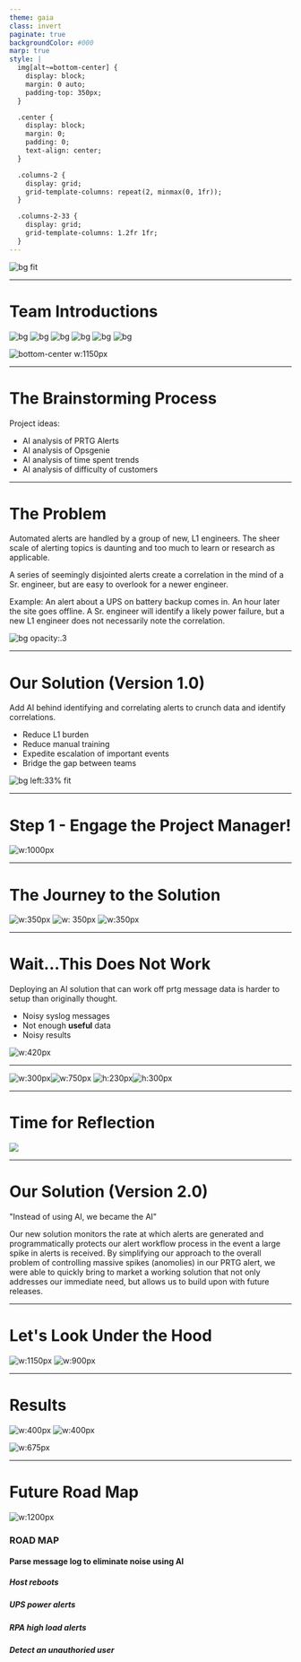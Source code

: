 ```yaml
---
theme: gaia
class: invert
paginate: true
backgroundColor: #000
marp: true
style: |
  img[alt~=bottom-center] {
    display: block;
    margin: 0 auto;
    padding-top: 350px;
  }

  .center {
    display: block;
    margin: 0;
    padding: 0;
    text-align: center;
  }

  .columns-2 {
    display: grid;
    grid-template-columns: repeat(2, minmax(0, 1fr));
  }

  .columns-2-33 {
    display: grid;
    grid-template-columns: 1.2fr 1fr;
  }
---
```


![bg fit](https://user-images.githubusercontent.com/103965932/173462799-95b24a44-5926-426d-a1d2-92482b982c97.png)

---

<!--_class: lead invert-->

# **Team Introductions**
<!-- 
Presenter: SUMMER MARKLEY
Highlights: How we can we came about our name and logo 
Estimated Time:  2 mins
-->
![bg](https://user-images.githubusercontent.com/103965932/173463669-ca46743c-5b2a-48e2-83e3-78382bce2354.jpg )
![bg](https://user-images.githubusercontent.com/103965932/173463695-2bdd4dec-b4ab-4ae0-a6ab-4aaba77087fd.jpg)
![bg](https://user-images.githubusercontent.com/103965932/173463684-ea7c6dce-e8c5-417d-a7fb-a3c6d73f6c95.jpg)
![bg](https://user-images.githubusercontent.com/103965932/173463689-25b9b672-4118-4b31-a673-3906d5aeee7e.jpg)
![bg](https://user-images.githubusercontent.com/103965932/173463646-0134093e-9cfc-4dac-9c1c-6599bea7033e.jpg)
![bg](https://user-images.githubusercontent.com/103965932/173463651-7cc6143d-df45-4be4-b42d-08031d79e58d.jpg)

![bottom-center w:1150px](https://user-images.githubusercontent.com/103965932/173463700-8cc56e77-270e-4c06-83e8-24b946b18c2a.png)

---

# **The Brainstorming Process**
<!-- 
Presenter:        JONNY LE
Highlights:       Discuss how we as a team stepped through our initial ideas and formulated our final solution
Estimated Time:   2 mins
-->
Project ideas:
- AI analysis of PRTG Alerts
- AI analysis of Opsgenie
- AI analysis of time spent trends
- AI analysis of difficulty of customers

<!--
- buzzword/interest in AI
- find its application in all tools and workflows
-->

---
<!-- 
Presenter:        GABRIELLE WOODS
Highlights:       See Gab's index cards
Estimated Time:   5 mins
-->
# **The Problem**
Automated alerts are handled by a group of new, L1 engineers.
The sheer scale of alerting topics is daunting and too much to learn or research as applicable.

A series of seemingly disjointed alerts create a correlation in the mind of a Sr. engineer, but are easy to overlook for a newer engineer.

Example: An alert about a UPS on battery backup comes in. An hour later the site goes offline. A Sr. engineer will identify a likely power failure, but a new L1 engineer does not necessarily note the correlation.

![bg opacity:.3](https://img.huffingtonpost.com/asset/5b9d1023240000300094edab.jpeg?ops=scalefit_720_noupscale)

---
<!-- 
Presenter:        GABRIELLE WOODS
Highlights:       See Gab's index cards
Estimated Time:   5 mins
-->
# **Our Solution (Version 1.0)**

Add AI behind identifying and correlating alerts to crunch data and identify correlations.
- Reduce L1 burden
- Reduce manual training 
- Expedite escalation of important events
- Bridge the gap between teams

![bg left:33% fit](https://w7.pngwing.com/pngs/182/517/png-transparent-ted-eureka-university-college-of-engineering-osmania-university-student-education-organizing-miscellaneous-text-logo.png)

---

# **Step 1 - Engage the Project Manager!**
<!-- 
Presenter: SUMMER MARKLEY
Highlights: Discuss how we built our initial project plan and the use of our SmartSheet portal
Estimated Time:  5 mins
-->

<div class="center">

![w:1000px](images/project-manager-board.png)

</div>

---

# **The Journey to the Solution**
<!-- 
Presenter: RAK 
Highlights: What did we build and how did we build it
Estimated Time:  5 mins
-->
![w:350px](https://mermaid.ink/img/pako:eNo10MlqwzAQBuBXGebkQEKgRx8KtRVyLW1uVQ-DNHYEWoyWQBLy7pWX6iIx-mb4pSeqoBlbHCNNV7gI6aGujx_Bkw1340f4_Lqcf-FweIeu6SNTZiAP5OgR6qZUKD7v1rZuYX3TFWP1rFi9gfEpk1e8mX4xYjXH5dLaowp-MGOJDFPM40bFQk_NmgUSxxvHBDmAWnMk9inUSg0yt21ih3t0HB0ZXR_2nGdJzFd2LLGtR80DFZslSv-qtEy6zjppk0PEdiCbeI9Ucvi-e4VtjoX_kTBU_8lt6vUHgXBoJw) ![w: 350px](https://mermaid.ink/img/pako:eNo9kLFqw0AMhl9FaHIgeQEPhcTuUOiWbnUG4ZMvB-fTIcsFE_Luvdh1NQnp-z-QHtiLY6zRK-U7fLVdglLn75ZzlCUkD5_i4cr6w3qD0-kNLtW2A4JpHcMgCr3EyL29AlH8BIdNdFkjTfWRJqMYwSsvZQ-Ucww9WZC0o82KtlUjaQh-Vv6HTXb95h5URshqHg54xJF1pODKDY-XqEO788gd1qV1PNAcrcMuPQs6Z0fG7y6YKNYDxYmPSLPJdUk91qYz71AbqLxk_KOevydBYuY) ![w:350px](https://mermaid.ink/img/pako:eNpdkE1rwzAMhv-K0CmF9rJjDoO1yWC3wXKrd9BiJTW15eAPRij97_OSlMF0kngfPVi-Ye81Y41joOkCXaMESr2cG56sn42M0LFEHwbrv-ETDodnOFZrCCTA_RPkrywpl0lDyAJ50pQ4AuxW13FZOlVvEhNZC-nPN1F_pbGw_3fNAMKsWT8kp0XSVO-5GKwfIwzBO4hzLMPGNAvTVl0gI-DKXXZL2iV5rTqOaQtwj46DI6PL8bdfTGG6sGOFdWk1D5RtUqjkXtD1Xa02yQesB7KR90g5-Y9ZeqxTyPyAGkPlL91G3X8AU6xygA)

--- 

# **Wait...This Does Not Work**
<!-- 
Presenter: JONNY LE 
Highlights: How did this fail
Estimated Time:  5 mins
-->
<div class="columns-2">
<div>

Deploying an AI solution that can work off prtg message data is harder to setup than originally thought. 

* Noisy syslog messages
* Not enough **useful** data
* Noisy results

</div>
<div>

![w:420px](images/mess.jpg)

</div>
</div>

<!--
- unparsed syslog messages
- trouble filtering useful data
- not enough data
- garbage in, garbage out
-->

---

<div class="center">

![w:300px](images/bad-input.png)![w:750px](images/bad-input-2.png)
![h:230px](images/bad-data.png)![h:300px](images/noisy-data.png)

</div>

<!--
- top-left: unaggregatable data
- top-right: noisy syslog message, emphasize repeated words
- bottom-left: bad data
- bottom-right: noisy results
-->

---
<!-- 
Presenter: GROUP
Highlights: skit
Estimated Time:  5 mins
-->

# **Time for Reflection**

![](https://mermaid.ink/img/pako:eNqVkTFPwzAQhf_Kk2cvCFi8VCBQpY5tpS5ZLvElMU3OyLGJQtX_jtO06gjcYNnnd9-9s0-q8paVUcCHT0F4KgQ5oosdA8th4Co6L9i7nlH7gC3X3ZJbBHMcyEWNsaUICoyREcPkpEH0GHz3tVRSQ05WK4MHg_1GY0tHjTWVGq8-LxsvMmnsUt9zuLPXHiVVxxkVW0bJjRPJbA03INueG6SLxfk6uKaN8MImlz7-p8-hZYETWJ_KPEzlZUhdngej-6ZgDZ5-p2kcLmJsXdXe0S8QHmFduL5lNl77JJn5_GeHN5rSKid7cjZ_3GnOFioP3nOhTN5arinbLlQh5yxNn5Yiv1sXfVCmpm5grShFv5ukUiaGxDfRm6MmUH9VnX8AZsKqqQ)

---
<!-- 
Presenter: JONNY LE 
Highlights: differences from version 1
Estimated Time:  2 mins
-->
# **Our Solution (Version 2.0)** 

"Instead of using AI, we became the AI"

Our new solution monitors the rate at which alerts are generated and programmatically protects our alert workflow process in the event a large spike in alerts is received.  By simplifying our approach to the overall problem of controlling massive spikes (anomolies) in our PRTG alert, we were able to quickly bring to market a working solution that not only addresses our immediate need, but allows us to build upon with future releases. 

<!--
- reiterate problem: alert spikes with no correlation
- many alerts escalated and EACH needing manual intervention
- our new solution programmatically monitors the rate of alerts and protects our alert workflow when that happens
- solves same problem, but a different, faster, more fundamental approach
-->

---

<!--
_backgroundColor: #1e1e1e
Presenter: JONNY LE 
Highlights: detailed logic flow
Estimated Time:  5 mins
-->

# **Let's Look Under the Hood**

![w:1150px](images/solution-flowchart.svg)
![w:900px](images/solution-flowchart-2.svg)

<!--
- picture two diagrams together
- As a result...
-->

---
<!-- 
Presenter: JONNY LE 
Highlights: it works!
Estimated Time: 2 mins
-->
# **Results**

<div class="columns-2-33">
<div>

![w:400px](images/prtg_test_down.png)
![w:400px](images/api-test-output.png)

</div>
<div>

 ![w:675px](images/opsgenie-test.png)

</div>
</div>

<!--
- unlike our first solution...
- reiterate working features
- mention for future demo
-->

---
<!-- 
Presenter: BOB
Highlights:
Estimated Time: 2 mins
-->
# **Future Road Map**

![w:1200px](https://mermaid.ink/img/pako:eNq9kcFqwzAMhl9F6JxAnObk2yDtrZdul0EuIlZas9gujnwYpe8-m6QUxnYbEz5Y0qf_R-iGYzCMGs_kRQYPOcTKzHBgkhQZ9v5CfmTHXuAUyDi6rpgh4UOIjgTgPUd9PNZ9v_YWHsUGn0UkFRG1ll9AaPmAZ2hSFbSN6upG5VfBrjEb6oNcOD4HNE2Sc1IAZSRjP1u1a_mtzFlf2pvVw0a1RUG1mxF9NwINbfer_O7_Nun-ZhOs0HE-kzX5zLeCDpg5xwPq_DU8UZplwMHfM5qu5a57YyVE1BPNC1dIScLrpx9RS0z8gHpL50huo-5fllupdA)


### ROAD MAP
#### Parse message log to eliminate noise using AI
##### Host reboots
##### UPS power alerts
##### RPA high load alerts
##### Detect an unauthoried user